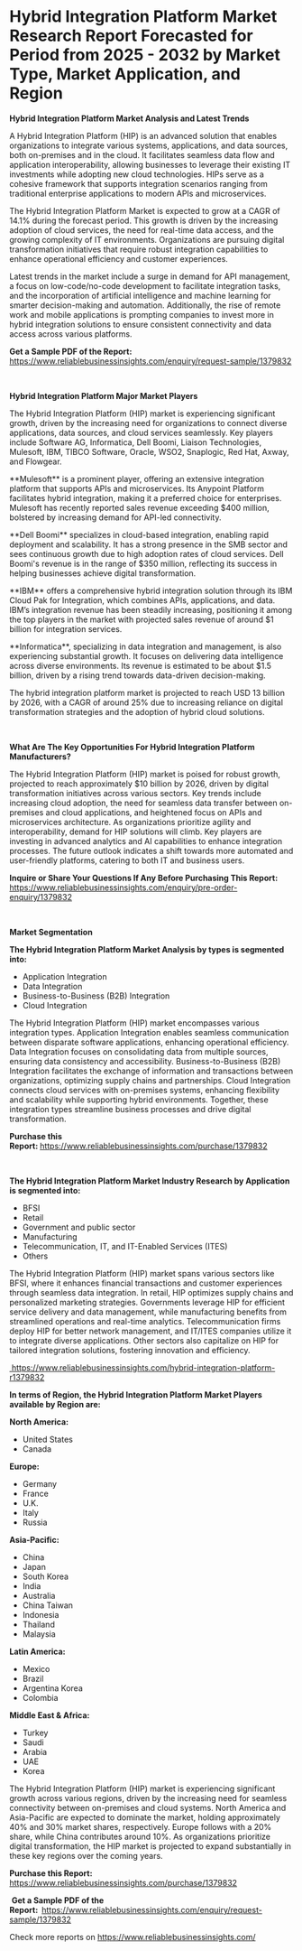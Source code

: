 <p><h1>Hybrid Integration Platform Market Research Report Forecasted for Period from 2025 -  2032 by Market Type, Market Application, and Region</h1></p><p><strong>Hybrid Integration Platform Market Analysis and Latest Trends</strong></p>
<p><p>A Hybrid Integration Platform (HIP) is an advanced solution that enables organizations to integrate various systems, applications, and data sources, both on-premises and in the cloud. It facilitates seamless data flow and application interoperability, allowing businesses to leverage their existing IT investments while adopting new cloud technologies. HIPs serve as a cohesive framework that supports integration scenarios ranging from traditional enterprise applications to modern APIs and microservices.</p><p>The Hybrid Integration Platform Market is expected to grow at a CAGR of 14.1% during the forecast period. This growth is driven by the increasing adoption of cloud services, the need for real-time data access, and the growing complexity of IT environments. Organizations are pursuing digital transformation initiatives that require robust integration capabilities to enhance operational efficiency and customer experiences.</p><p>Latest trends in the market include a surge in demand for API management, a focus on low-code/no-code development to facilitate integration tasks, and the incorporation of artificial intelligence and machine learning for smarter decision-making and automation. Additionally, the rise of remote work and mobile applications is prompting companies to invest more in hybrid integration solutions to ensure consistent connectivity and data access across various platforms.</p></p>
<p><strong>Get a Sample PDF of the Report:&nbsp;</strong> <a href="https://www.reliablebusinessinsights.com/enquiry/request-sample/1379832?utm_campaign=1837&utm_medium=2&utm_source=Github&utm_content=ia&utm_term=11032025&utm_id=hybrid-integration-platform">https://www.reliablebusinessinsights.com/enquiry/request-sample/1379832</a></p>
<p>&nbsp;</p>
<p><strong>Hybrid Integration Platform Major Market Players</strong></p>
<p><p>The Hybrid Integration Platform (HIP) market is experiencing significant growth, driven by the increasing need for organizations to connect diverse applications, data sources, and cloud services seamlessly. Key players include Software AG, Informatica, Dell Boomi, Liaison Technologies, Mulesoft, IBM, TIBCO Software, Oracle, WSO2, Snaplogic, Red Hat, Axway, and Flowgear.</p><p>**Mulesoft** is a prominent player, offering an extensive integration platform that supports APIs and microservices. Its Anypoint Platform facilitates hybrid integration, making it a preferred choice for enterprises. Mulesoft has recently reported sales revenue exceeding $400 million, bolstered by increasing demand for API-led connectivity.</p><p>**Dell Boomi** specializes in cloud-based integration, enabling rapid deployment and scalability. It has a strong presence in the SMB sector and sees continuous growth due to high adoption rates of cloud services. Dell Boomi's revenue is in the range of $350 million, reflecting its success in helping businesses achieve digital transformation.</p><p>**IBM** offers a comprehensive hybrid integration solution through its IBM Cloud Pak for Integration, which combines APIs, applications, and data. IBM’s integration revenue has been steadily increasing, positioning it among the top players in the market with projected sales revenue of around $1 billion for integration services.</p><p>**Informatica**, specializing in data integration and management, is also experiencing substantial growth. It focuses on delivering data intelligence across diverse environments. Its revenue is estimated to be about $1.5 billion, driven by a rising trend towards data-driven decision-making.</p><p>The hybrid integration platform market is projected to reach USD 13 billion by 2026, with a CAGR of around 25% due to increasing reliance on digital transformation strategies and the adoption of hybrid cloud solutions.</p></p>
<p>&nbsp;</p>
<p><strong>What Are The Key Opportunities For Hybrid Integration Platform Manufacturers?</strong></p>
<p><p>The Hybrid Integration Platform (HIP) market is poised for robust growth, projected to reach approximately $10 billion by 2026, driven by digital transformation initiatives across various sectors. Key trends include increasing cloud adoption, the need for seamless data transfer between on-premises and cloud applications, and heightened focus on APIs and microservices architecture. As organizations prioritize agility and interoperability, demand for HIP solutions will climb. Key players are investing in advanced analytics and AI capabilities to enhance integration processes. The future outlook indicates a shift towards more automated and user-friendly platforms, catering to both IT and business users.</p></p>
<p><strong>Inquire or Share Your Questions If Any Before Purchasing This Report:</strong> <a href="https://www.reliablebusinessinsights.com/enquiry/pre-order-enquiry/1379832?utm_campaign=1837&utm_medium=2&utm_source=Github&utm_content=ia&utm_term=11032025&utm_id=hybrid-integration-platform">https://www.reliablebusinessinsights.com/enquiry/pre-order-enquiry/1379832</a></p>
<p>&nbsp;</p>
<p><strong>Market Segmentation</strong></p>
<p><strong>The Hybrid Integration Platform Market Analysis by types is segmented into:</strong></p>
<p><ul><li>Application Integration</li><li>Data Integration</li><li>Business-to-Business (B2B) Integration</li><li>Cloud Integration</li></ul></p>
<p><p>The Hybrid Integration Platform (HIP) market encompasses various integration types. Application Integration enables seamless communication between disparate software applications, enhancing operational efficiency. Data Integration focuses on consolidating data from multiple sources, ensuring data consistency and accessibility. Business-to-Business (B2B) Integration facilitates the exchange of information and transactions between organizations, optimizing supply chains and partnerships. Cloud Integration connects cloud services with on-premises systems, enhancing flexibility and scalability while supporting hybrid environments. Together, these integration types streamline business processes and drive digital transformation.</p></p>
<p><strong>Purchase this Report:&nbsp;</strong><a href="https://www.reliablebusinessinsights.com/purchase/1379832?utm_campaign=1837&utm_medium=2&utm_source=Github&utm_content=ia&utm_term=11032025&utm_id=hybrid-integration-platform">https://www.reliablebusinessinsights.com/purchase/1379832</a></p>
<p>&nbsp;</p>
<p><strong>The Hybrid Integration Platform Market Industry Research by Application is segmented into:</strong></p>
<p><ul><li>BFSI</li><li>Retail</li><li>Government and public sector</li><li>Manufacturing</li><li>Telecommunication, IT, and IT-Enabled Services (ITES)</li><li>Others</li></ul></p>
<p><p>The Hybrid Integration Platform (HIP) market spans various sectors like BFSI, where it enhances financial transactions and customer experiences through seamless data integration. In retail, HIP optimizes supply chains and personalized marketing strategies. Governments leverage HIP for efficient service delivery and data management, while manufacturing benefits from streamlined operations and real-time analytics. Telecommunication firms deploy HIP for better network management, and IT/ITES companies utilize it to integrate diverse applications. Other sectors also capitalize on HIP for tailored integration solutions, fostering innovation and efficiency.</p></p>
<p><a href="https://www.reliablebusinessinsights.com/hybrid-integration-platform-r1379832?utm_campaign=1837&utm_medium=2&utm_source=Github&utm_content=ia&utm_term=11032025&utm_id=hybrid-integration-platform">&nbsp;https://www.reliablebusinessinsights.com/hybrid-integration-platform-r1379832</a></p>
<p><strong>In terms of Region, the Hybrid Integration Platform Market Players available by Region are:</strong></p>
<p>
    <p> <strong> North America: </strong>
        <ul>
            <li>United States</li>
            <li>Canada</li>
        </ul>
        </p> 
    <p> <strong> Europe: </strong>
        <ul>
            <li>Germany</li>
            <li>France</li>
            <li>U.K.</li>
            <li>Italy</li>
            <li>Russia</li>
        </ul>
        </p> 
    <p> <strong> Asia-Pacific: </strong>
        <ul>
            <li>China</li>
            <li>Japan</li>
            <li>South Korea</li>
            <li>India</li>
            <li>Australia</li>
            <li>China Taiwan</li>
            <li>Indonesia</li>
            <li>Thailand</li>
            <li>Malaysia</li>
        </ul>
        </p> 
    <p> <strong> Latin America: </strong>
        <ul>
            <li>Mexico</li>
            <li>Brazil</li>
            <li>Argentina Korea</li>
            <li>Colombia</li>
        </ul>
        </p> 
    <p> <strong> Middle East & Africa: </strong>
        <ul>
            <li>Turkey</li>
            <li>Saudi</li>
            <li>Arabia</li>
            <li>UAE</li>
            <li>Korea</li>
        </ul>
    </p>
    </p>
<p><p>The Hybrid Integration Platform (HIP) market is experiencing significant growth across various regions, driven by the increasing need for seamless connectivity between on-premises and cloud systems. North America and Asia-Pacific are expected to dominate the market, holding approximately 40% and 30% market shares, respectively. Europe follows with a 20% share, while China contributes around 10%. As organizations prioritize digital transformation, the HIP market is projected to expand substantially in these key regions over the coming years.</p></p>
<p><strong>Purchase this Report: </strong><a href="https://www.reliablebusinessinsights.com/purchase/1379832?utm_campaign=1837&utm_medium=2&utm_source=Github&utm_content=ia&utm_term=11032025&utm_id=hybrid-integration-platform">https://www.reliablebusinessinsights.com/purchase/1379832</a></p>
<p>&nbsp;<strong>Get a Sample PDF of the Report:&nbsp;&nbsp;</strong><a href="https://www.reliablebusinessinsights.com/enquiry/request-sample/1379832?utm_campaign=1837&utm_medium=2&utm_source=Github&utm_content=ia&utm_term=11032025&utm_id=hybrid-integration-platform">https://www.reliablebusinessinsights.com/enquiry/request-sample/1379832</a></p>
<p><strong></strong></p>
<p>Check more reports on <a href="https://www.reliablebusinessinsights.com/?utm_campaign=1837&utm_medium=2&utm_source=Github&utm_content=ia&utm_term=11032025&utm_id=hybrid-integration-platform">https://www.reliablebusinessinsights.com/</a></p>
